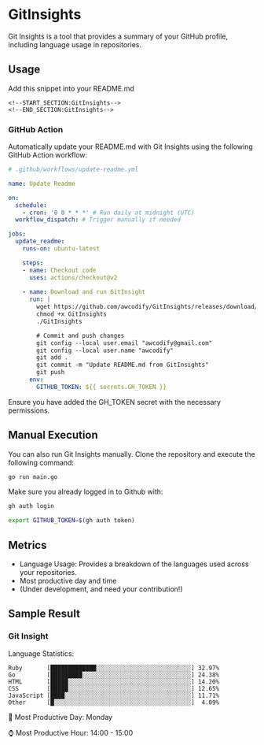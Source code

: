 # GitInsights

Git Insights is a tool that provides a summary of your GitHub profile, including language usage in repositories.

## Usage

Add this snippet into your README.md

```
<!--START_SECTION:GitInsights-->
<!--END_SECTION:GitInsights-->
```

### GitHub Action

Automatically update your README.md with Git Insights using the following GitHub Action workflow:

```yaml
# .github/workflows/update-readme.yml

name: Update Readme

on:
  schedule:
    - cron: '0 0 * * *' # Run daily at midnight (UTC)
  workflow_dispatch: # Trigger manually if needed

jobs:
  update_readme:
    runs-on: ubuntu-latest

    steps:
    - name: Checkout code
      uses: actions/checkout@v2
      
    - name: Download and run GitInsight
      run: |
        wget https://github.com/awcodify/GitInsights/releases/download/v0.1.0/GitInsights -O GitInsights
        chmod +x GitInsights
        ./GitInsights

        # Commit and push changes
        git config --local user.email "awcodify@gmail.com"
        git config --local user.name "awcodify"
        git add .
        git commit -m "Update README.md from GitInsights"
        git push
      env:
        GITHUB_TOKEN: ${{ secrets.GH_TOKEN }}

```
Ensure you have added the GH_TOKEN secret with the necessary permissions.

## Manual Execution
You can also run Git Insights manually. Clone the repository and execute the following command:

```bash
go run main.go
```
Make sure you already logged in to Github with:
```bash
gh auth login

export GITHUB_TOKEN=$(gh auth token)
```
## Metrics

* Language Usage: Provides a breakdown of the languages used across your repositories.
* Most productive day and time
* (Under development, and need your contribution!)

## Sample Result

<!--START_SECTION:GitInsights-->
### Git Insight

Language Statistics:
```
Ruby       [█████████████░░░░░░░░░░░░░░░░░░░░░░░░░░░] 32.97%
Go         [█████████░░░░░░░░░░░░░░░░░░░░░░░░░░░░░░░] 24.38%
HTML       [█████░░░░░░░░░░░░░░░░░░░░░░░░░░░░░░░░░░░] 14.20%
CSS        [█████░░░░░░░░░░░░░░░░░░░░░░░░░░░░░░░░░░░] 12.65%
JavaScript [████░░░░░░░░░░░░░░░░░░░░░░░░░░░░░░░░░░░░] 11.71%
Other      [█░░░░░░░░░░░░░░░░░░░░░░░░░░░░░░░░░░░░░░░]  4.09%
```

📅 Most Productive Day: Monday

⌚️ Most Productive Hour: 14:00 - 15:00
<!--END_SECTION:GitInsights-->